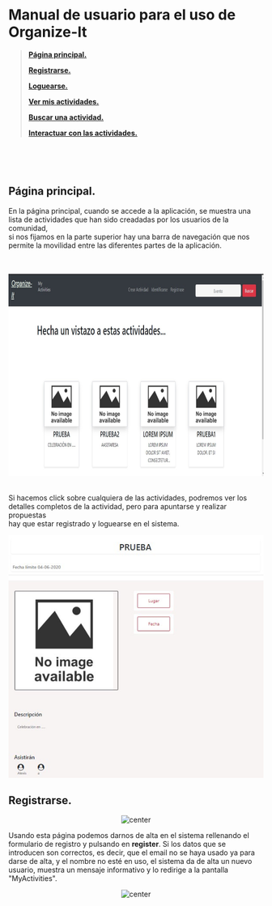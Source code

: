 # Manual de usuario para el uso de Organize-It



>**[Página principal.]("#1")**
>
>**[Registrarse.]("#2")**
>
>**[Loguearse.]("#3")**
>
>**[Ver mis actividades.]("#4")**
>
>**[Buscar una actividad.]("#5")**
>
>**[Interactuar con las actividades.]("#6")**

<br>
<br>
<br>

<a name="1"></a>

## Página principal.

En la página principal, cuando se accede a la aplicación, se muestra una lista de actividades que han sido creadadas por los usuarios de la comunidad,
<br>si nos fijamos en la parte superior hay una barra de navegación que nos permite la movilidad entre las diferentes partes de la aplicación.
<br>
<br>
<br>

<div align="center">
<img src="./inicio.jpg" alt="center" width="800" height="400" />
</div>

<br>

Si hacemos click sobre cualquiera de las actividades, podremos ver los detalles completos de la actividad, pero para apuntarse y realizar propuestas<br>
hay que estar registrado y loguearse en el sistema.


<div align="center">
<img src="./actividadsinlogin.jpg" alt="center" />
</div>


<a name="2"></a>

## Registrarse.

<div align="center">
<img src="./registarse.jpg" alt="center" />
</div>

Usando esta página podemos darnos de alta en el sistema rellenando el formulario de registro y pulsando en **register**. Si los datos que se introducen
son correctos, es decir, que el email no se haya usado ya para darse de alta, y el nombre no esté en uso, el sistema da de alta un nuevo usuario, muestra
un mensaje informativo y lo redirige a la pantalla "MyActivities".


<div align="center">
<img src="./registrarusuario.jpg" alt="center" />
</div>




